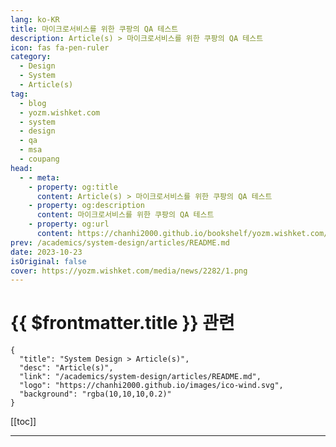 ```yaml
---
lang: ko-KR
title: 마이크로서비스를 위한 쿠팡의 QA 테스트
description: Article(s) > 마이크로서비스를 위한 쿠팡의 QA 테스트
icon: fas fa-pen-ruler
category: 
  - Design
  - System
  - Article(s)
tag: 
  - blog
  - yozm.wishket.com
  - system
  - design
  - qa
  - msa
  - coupang
head:
  - - meta:
    - property: og:title
      content: Article(s) > 마이크로서비스를 위한 쿠팡의 QA 테스트
    - property: og:description
      content: 마이크로서비스를 위한 쿠팡의 QA 테스트
    - property: og:url
      content: https://chanhi2000.github.io/bookshelf/yozm.wishket.com/2282.html
prev: /academics/system-design/articles/README.md
date: 2023-10-23
isOriginal: false
cover: https://yozm.wishket.com/media/news/2282/1.png
---
```


# {{ $frontmatter.title }} 관련

```component VPCard
{
  "title": "System Design > Article(s)",
  "desc": "Article(s)",
  "link": "/academics/system-design/articles/README.md",
  "logo": "https://chanhi2000.github.io/images/ico-wind.svg",
  "background": "rgba(10,10,10,0.2)"
}
```

[[toc]]

---

<SiteInfo
  name="마이크로서비스를 위한 쿠팡의 QA 테스트 | 요즘IT"
  desc="QA 테스트의 주요 목표는 소프트웨어 내 버그를 발견하여 성공적인 프로덕트 출시를 돕는 것입니다. 테스트할 때는 모든 시나리오를 포괄할 수 있는 정확하고 연관성 있는 높은 품질의 데이터가 필요합니다. 이때 안정성과 동시에 데이터 생성 및 관리의 효율성을 고려한다면 실제 프로덕션 데이터보다는 테스트를 위해 만들어진 모의 데이터(Mock Data)를 사용해야 합니다. 이번 글에서는 의존성이 높고 변경이 잦은 서비스에 대해 저비용-고효율의 모의 시스템을 만드는 방법에 대한 아이디어를 소개하고자 합니다."
  url="https://yozm.wishket.com/magazine/detail/2282/"
  logo="https://yozm.wishket.com/static/renewal/img/global/gnb_yozmit.svg"
  preview="https://yozm.wishket.com/media/news/2282/1.png"/>

<!-- TODO: 작성 -->

